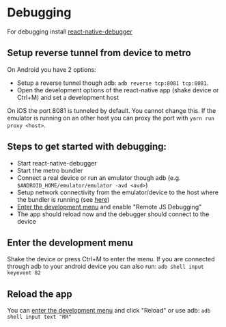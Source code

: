 # Debugging
For debugging install [react-native-debugger](https://github.com/jhen0409/react-native-debugger)

## Setup reverse tunnel from device to metro
On Android you have 2 options:
* Setup a reverse tunnel though adb: `adb reverse tcp:8081 tcp:8081`.
* Open the development options of the react-native app (shake device or Ctrl+M) and set a development host

On iOS the port 8081 is tunneled by default. You cannot change this. If the emulator is running on an other host you can proxy the port with `yarn run proxy <host>`.

## Steps to get started with debugging:
* Start react-native-debugger
* Start the metro bundler
* Connect a real device or run an emulator though adb (e.g. `$ANDROID_HOME/emulator/emulator -avd <avd>`)
* Setup network connectivity from the emulator/device to the host where the bundler is running (see [here](#setup-reverse-tunnel-from-device-to-metro))
* [Enter the development menu](#enter-the-development-menu) and enable "Remote JS Debugging"
* The app should reload now and the debugger should connect to the device

## Enter the development menu
Shake the device or press Ctrl+M to enter the menu. If you are connected through adb to your android device you can also 
run: `adb shell input keyevent 82`

## Reload the app
You can [enter the development menu](#enter-the-development-menu) and click "Reload" or use adb: `adb shell input text "RR"`
